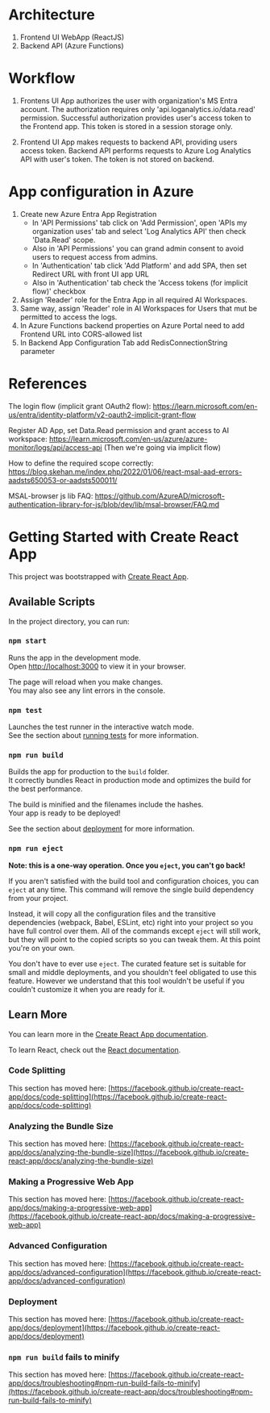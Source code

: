 # Architecture

1. Frontend UI WebApp (ReactJS)
2. Backend API (Azure Functions)

# Workflow

1. Frontens UI App authorizes the user with organization's MS Entra account. The authorization requires only 'api.loganalytics.io/data.read' permission. Successful authorization provides user's access token to the Frontend app. This token is stored in a session storage only.

2. Frontend UI App makes requests to backend API, providing users access token. Backend API performs requests to Azure Log Analytics API with user's token. The token is not stored on backend.

# App configuration in Azure

1. Create new Azure Entra App Registration
	- In 'API Permissions' tab click on 'Add Permission', open 'APIs my organization uses' tab and select 'Log Analytics API' then check 'Data.Read' scope.
	- Also in 'API Permissions' you can grand admin consent to avoid users to request access from admins.
	- In 'Authentication' tab click 'Add Platform' and add SPA, then set Redirect URL with front UI app URL
	- Also in 'Authentication' tab check the 'Access tokens (for implicit flow)' checkbox
2. Assign 'Reader' role for the Entra App in all required AI Workspaces.
3. Same way, assign 'Reader' role in AI Workspaces for Users that mut be permitted to access the logs.
4. In Azure Functions backend properties on Azure Portal need to add Frontend URL into CORS-allowed list
5. In Backend App Configuration Tab add RedisConnectionString parameter

# References

The login flow (implicit grant OAuth2 flow): https://learn.microsoft.com/en-us/entra/identity-platform/v2-oauth2-implicit-grant-flow

Register AD App, set Data.Read permission and grant access to AI workspace: https://learn.microsoft.com/en-us/azure/azure-monitor/logs/api/access-api
(Then we're going via implicit flow)

How to define the required scope correctly: https://blog.skehan.me/index.php/2022/01/06/react-msal-aad-errors-aadsts650053-or-aadsts500011/

MSAL-browser js lib FAQ: https://github.com/AzureAD/microsoft-authentication-library-for-js/blob/dev/lib/msal-browser/FAQ.md

# Getting Started with Create React App

This project was bootstrapped with [Create React App](https://github.com/facebook/create-react-app).

## Available Scripts

In the project directory, you can run:

### `npm start`

Runs the app in the development mode.\
Open [http://localhost:3000](http://localhost:3000) to view it in your browser.

The page will reload when you make changes.\
You may also see any lint errors in the console.

### `npm test`

Launches the test runner in the interactive watch mode.\
See the section about [running tests](https://facebook.github.io/create-react-app/docs/running-tests) for more information.

### `npm run build`

Builds the app for production to the `build` folder.\
It correctly bundles React in production mode and optimizes the build for the best performance.

The build is minified and the filenames include the hashes.\
Your app is ready to be deployed!

See the section about [deployment](https://facebook.github.io/create-react-app/docs/deployment) for more information.

### `npm run eject`

**Note: this is a one-way operation. Once you `eject`, you can't go back!**

If you aren't satisfied with the build tool and configuration choices, you can `eject` at any time. This command will remove the single build dependency from your project.

Instead, it will copy all the configuration files and the transitive dependencies (webpack, Babel, ESLint, etc) right into your project so you have full control over them. All of the commands except `eject` will still work, but they will point to the copied scripts so you can tweak them. At this point you're on your own.

You don't have to ever use `eject`. The curated feature set is suitable for small and middle deployments, and you shouldn't feel obligated to use this feature. However we understand that this tool wouldn't be useful if you couldn't customize it when you are ready for it.

## Learn More

You can learn more in the [Create React App documentation](https://facebook.github.io/create-react-app/docs/getting-started).

To learn React, check out the [React documentation](https://reactjs.org/).

### Code Splitting

This section has moved here: [https://facebook.github.io/create-react-app/docs/code-splitting](https://facebook.github.io/create-react-app/docs/code-splitting)

### Analyzing the Bundle Size

This section has moved here: [https://facebook.github.io/create-react-app/docs/analyzing-the-bundle-size](https://facebook.github.io/create-react-app/docs/analyzing-the-bundle-size)

### Making a Progressive Web App

This section has moved here: [https://facebook.github.io/create-react-app/docs/making-a-progressive-web-app](https://facebook.github.io/create-react-app/docs/making-a-progressive-web-app)

### Advanced Configuration

This section has moved here: [https://facebook.github.io/create-react-app/docs/advanced-configuration](https://facebook.github.io/create-react-app/docs/advanced-configuration)

### Deployment

This section has moved here: [https://facebook.github.io/create-react-app/docs/deployment](https://facebook.github.io/create-react-app/docs/deployment)

### `npm run build` fails to minify

This section has moved here: [https://facebook.github.io/create-react-app/docs/troubleshooting#npm-run-build-fails-to-minify](https://facebook.github.io/create-react-app/docs/troubleshooting#npm-run-build-fails-to-minify)
